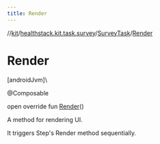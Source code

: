 ```yaml
---
title: Render
---
```

//[kit](../../../index.html)/[healthstack.kit.task.survey](../index.html)/[SurveyTask](index.html)/[Render](-render.html)



# Render



[androidJvm]\




@Composable



open override fun [Render](-render.html)()



A method for rendering UI.



It triggers Step's Render method sequentially.




